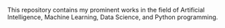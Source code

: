 This repository contains my prominent works in the field of Artificial Intelligence, Machine Learning, Data Science, and Python programming.
